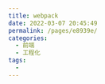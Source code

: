 ```yaml
---
title: webpack
date: 2022-03-07 20:45:49
permalink: /pages/e8939e/
categories:
  - 前端
  - 工程化
tags:
  - 
---
```


